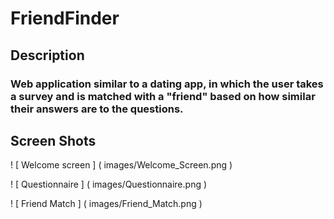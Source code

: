 # FriendFinder

## Description

### Web application similar to a dating app, in which the user takes a survey and is matched with a "friend" based on how similar their answers are to the questions.

## Screen Shots

! [ Welcome screen ] ( images/Welcome_Screen.png )

! [ Questionnaire ] ( images/Questionnaire.png )

! [ Friend Match ] ( images/Friend_Match.png )
